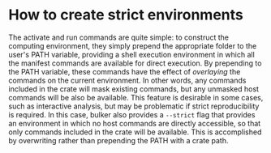 # How to create strict environments

The activate and run commands are quite simple: to construct the computing environment, they simply prepend the appropriate folder to the user's PATH variable, providing a shell execution environment in which all the manifest commands are available for direct execution. By prepending to the PATH variable, these commands have the effect of *overlaying* the commands on the current environment. In other words, any commands included in the crate will mask existing commands, but any unmasked host commands will be also be available. This feature is desirable in some cases, such as interactive analysis, but may be problematic if strict reproducibility is required. In this case, bulker also provides a `--strict` flag that provides an environment in which no host commands are directly accessible, so that only commands included in the crate will be available. This is accomplished by overwriting rather than prepending the PATH with a crate path.


<!-- By default, when you activate a crate, bulker simply prepends the manifest commands to your `PATH`. -->